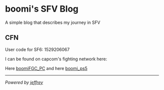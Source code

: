 #  boomi's SFV Blog

A simple blog that describes my journey in SFV

## CFN

User code for SF6: 1529206067

I can be found on capcom's fighting network here:

Here [boomiFGC_PC](https://game.capcom.com/cfn/sfv/profile/boomiFGC_PC?lang=en) and here [boomi_ps5](https://game.capcom.com/cfn/sfv/profile/boomi_ps5?lang=en)

---
_Powered by [jeffrey](http://jeffwayne.io/)_
